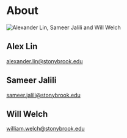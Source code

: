 # About

![Alexander Lin, Sameer Jalili and Will Welch](/images/team.jpg)

## Alex Lin

<alexander.lin@stonybrook.edu>

## Sameer Jalili

<sameer.jalili@stonybrook.edu>

## Will Welch

<william.welch@stonybrook.edu>